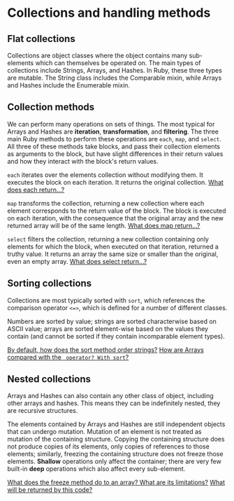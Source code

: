 # Collections and handling methods


## Flat collections


Collections are object classes where the object contains many sub-elements which can themselves be operated on. The main types of collections include Strings, Arrays, and Hashes. In Ruby, these three types are mutable. The String class includes the Comparable mixin, while Arrays and Hashes include the Enumerable mixin.


## Collection methods


We can perform many operations on sets of things. The most typical for Arrays and Hashes are **iteration**, **transformation**, and **filtering**. The three main Ruby methods to perform these operations are `each`, `map`, and `select`. All three of these methods take blocks, and pass their collection elements as arguments to the block, but have slight differences in their return values and how they interact with the block's return values.


`each` iterates over the elements collection without modifying them. It executes the block on each iteration. It returns the original collection.
[What does each return...?](@card/hIEIKwsUiPwtpMA)


`map` transforms the collection, returning a new collection where each element corresponds to the return value of the block. The block is executed on each iteration, with the consequence that the original array and the new returned array will be of the same length.
[What does map return...?](@card/pObSCp8Ve8oMxdK)


`select` filters the collection, returning a new collection containing only elements for which the block, when executed on that iteration, returned a truthy value. It returns an array the same size or smaller than the original, even an empty array.
[What does select return...?](@card/kTdIZCknDC0jFE8)


## Sorting collections


Collections are most typically sorted with `sort`, which references the comparison operator `<=>`, which is defined for a number of different classes.


Numbers are sorted by value; strings are sorted characterwise based on ASCII value; arrays are sorted element-wise based on the values they contain (and cannot be sorted if they contain incomparable element types).


[By default, how does the sort method order strings?](@card/8mGIlSJJeRUDvz5)
[How are Arrays compared with the ` operator? With sort`?](@card/VdWidTMDcCAOqrs)


## Nested collections


Arrays and Hashes can also contain any other class of object, including other arrays and hashes. This means they can be indefinitely nested, they are recursive structures.


The elements contained by Arrays and Hashes are still independent objects that can undergo mutation. Mutation of an element is not treated as mutation of the containing structure. Copying the containing structure does not produce copies of its elements, only copies of references to those elements; similarly, freezing the containing structure does not freeze those elements. **Shallow** operations only affect the container; there are very few built-in **deep** operations which also affect every sub-element.


[What does the freeze method do to an array? What are its limitations?](@card/cFR6qsfcHB83hPo)
[What will be returned by this code?](@card/B0vuAw3proGk0mq)

